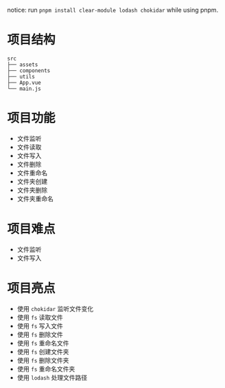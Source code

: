 notice: run `pnpm install clear-module lodash chokidar` while using pnpm.

# 项目结构

```
src
├── assets
├── components
├── utils
├── App.vue
└── main.js
```

# 项目功能

- 文件监听
- 文件读取
- 文件写入
- 文件删除
- 文件重命名
- 文件夹创建
- 文件夹删除
- 文件夹重命名

# 项目难点

- 文件监听
- 文件写入

# 项目亮点

- 使用 `chokidar` 监听文件变化
- 使用 `fs` 读取文件
- 使用 `fs` 写入文件
- 使用 `fs` 删除文件
- 使用 `fs` 重命名文件
- 使用 `fs` 创建文件夹
- 使用 `fs` 删除文件夹
- 使用 `fs` 重命名文件夹
- 使用 `lodash` 处理文件路径